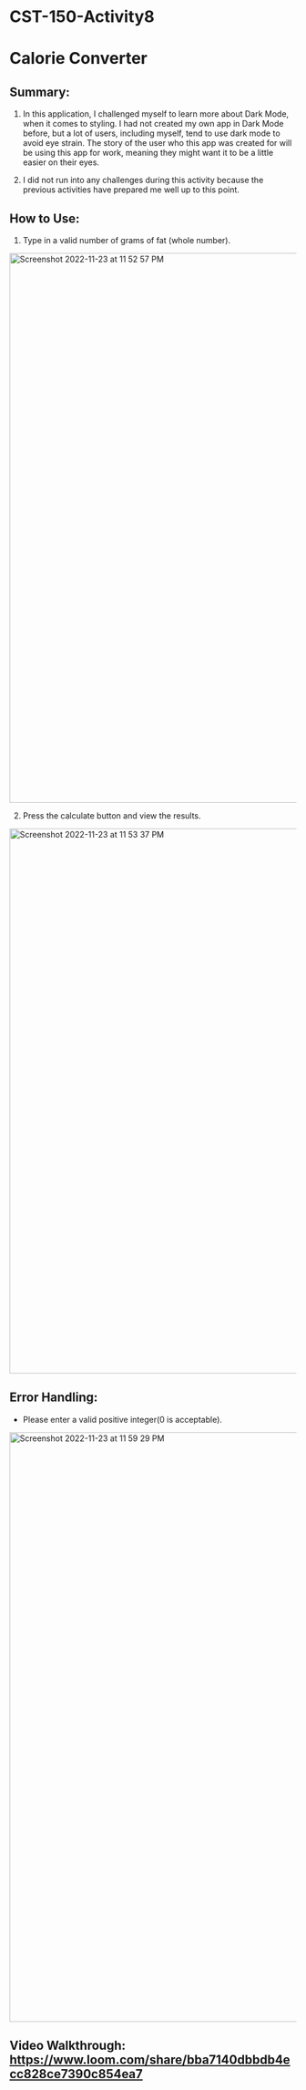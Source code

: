 # CST-150-Activity8

# Calorie Converter

## Summary:

1. In this application, I challenged myself to learn more about Dark Mode, when it comes to styling. I had not created my own app in Dark Mode before, but a lot of users, including myself, tend to use dark mode to avoid eye strain. The story of the user who this app was created for will be using this app for work, meaning they might want it to be a little easier on their eyes.

2. I did not run into any challenges during this activity because the previous activities have prepared me well up to this point.

## How to Use:

1. Type in a valid number of grams of fat (whole number).
<img width="965" alt="Screenshot 2022-11-23 at 11 52 57 PM" src="https://user-images.githubusercontent.com/102087890/203715778-ce81cabc-22cf-43d2-bac7-f3ff9c86aec6.png"> 

2. Press the calculate button and view the results.
<img width="957" alt="Screenshot 2022-11-23 at 11 53 37 PM" src="https://user-images.githubusercontent.com/102087890/203715821-37293b75-7590-48d4-9423-b1f1bd28a11e.png">

## Error Handling:
- Please enter a valid positive integer(0 is acceptable).
<img width="1035" alt="Screenshot 2022-11-23 at 11 59 29 PM" src="https://user-images.githubusercontent.com/102087890/203716539-6b9ba788-2718-4935-a332-201a4a3212ae.png">

## Video Walkthrough: https://www.loom.com/share/bba7140dbbdb4ecc828ce7390c854ea7 
